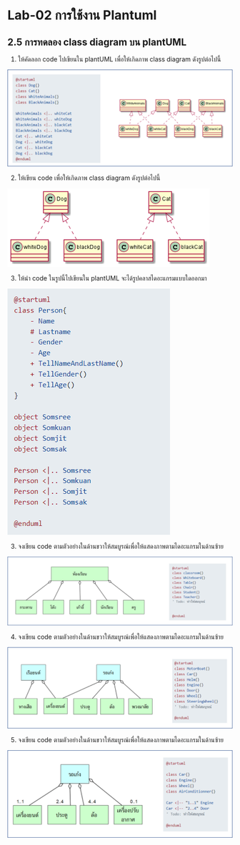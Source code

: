 # Lab-02 การใช้งาน Plantuml 

## 2.5 การทดลอง class diagram บน plantUML 

1. ให้คัดลอก code ไปเขียนใน plantUML เพื่อให้เกิดภาพ class diagram ดังรูปต่อไปนี้

![](Pictures/Pict-26-lab-pict-01.png)

2. ให้เขียน code เพื่อให้เกิดภาพ class diagram ดังรูปต่อไปนี้

![](Pictures/Pict-27-lab-pict-02.png)


3. ให้นำ code ในรูปนี้ไปเขียนใน plantUML จะได้รูปคลาสไดอะแกรมแบบใดออกมา

![](Pictures/Pict-28-lab-pict-03.png)

3. จงเขียน code ตามตัวอย่างในด้านขวาให้สมบูรณ์เพื่อให้แสดงภาพตามไดอะแกรมในด้านซ้าย

![](Pictures/Pict-29-lab-pict-04.png)

4. จงเขียน code ตามตัวอย่างในด้านขวาให้สมบูรณ์เพื่อให้แสดงภาพตามไดอะแกรมในด้านซ้าย

![](Pictures/Pict-30-lab-pict-05.png)

5. จงเขียน code ตามตัวอย่างในด้านขวาให้สมบูรณ์เพื่อให้แสดงภาพตามไดอะแกรมในด้านซ้าย

![](Pictures/Pict-31-lab-pict-06.png)
